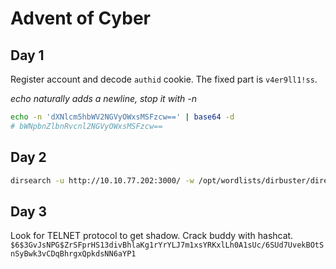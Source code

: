 # Advent of Cyber

## Day 1
Register account and decode `authid` cookie.  The fixed part is `v4er9ll1!ss`.

_echo naturally adds a newline, stop it with -n_
```bash
echo -n 'dXNlcm5hbWV2NGVyOWxsMSFzcw==' | base64 -d
# bWNpbnZlbnRvcnl2NGVyOWxsMSFzcw==
```

## Day 2
```bash
dirsearch -u http://10.10.77.202:3000/ -w /opt/wordlists/dirbuster/directory-list-2.3-small.txt -e html
```

## Day 3
Look for TELNET protocol to get shadow.  Crack buddy with hashcat. `$6$3GvJsNPG$ZrSFprHS13divBhlaKg1rYrYLJ7m1xsYRKxlLh0A1sUc/6SUd7UvekBOtSnSyBwk3vCDqBhrgxQpkdsNN6aYP1`
